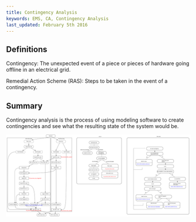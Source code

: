 ```yaml
---
title: Contingency Analysis
keywords: EMS, CA, Contingency Analysis
last_updated: February 5th 2016
---
```



## Definitions

Contingency: The unexpected event of a piece or pieces of hardware going offline in an electrical grid.

Remedial Action Scheme (RAS): Steps to be taken in the event of a contingency.


## Summary

Contingency analysis is the process of using modeling software to create contingencies and see what the resulting state of the system would be.

![network diagram](images/CA_diagram.svg)

